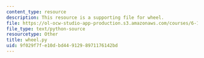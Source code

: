 ```yaml
---
content_type: resource
description: This resource is a supporting file for wheel.
file: https://ol-ocw-studio-app-production.s3.amazonaws.com/courses/6-189-a-gentle-introduction-to-programming-using-python-january-iap-2011/9f029f7fe10dbd4491298971176142bd_wheel.py
file_type: text/python-source
resourcetype: Other
title: wheel.py
uid: 9f029f7f-e10d-bd44-9129-8971176142bd
---
```

